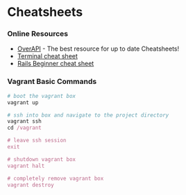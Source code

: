 # Cheatsheets

### Online Resources

* [OverAPI](http://overapi.com/) - The best resource for up to date Cheatsheets!
* [Terminal cheat sheet](http://bit.ly/16VDJ8K)
* [Rails Beginner cheat sheet](http://pragtob.github.io/rails-beginner-cheatsheet/)

### Vagrant Basic Commands

```ruby
# boot the vagrant box
vagrant up

# ssh into box and navigate to the project directory
vagrant ssh
cd /vagrant

# leave ssh session
exit

# shutdown vagrant box
vagrant halt

# completely remove vagrant box
vagrant destroy
```